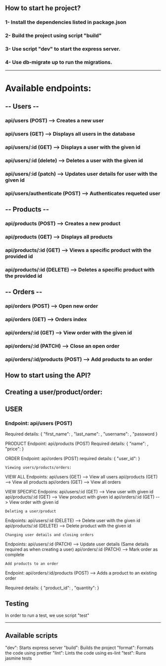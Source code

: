 ## How to start he project?

### 1- Install the dependencies listed in package.json

### 2- Build the project using script "build"

### 3- Use script "dev" to start the express server.

### 4- Use db-migrate up to run the migrations.

---

# Available endpoints:

## -- Users --

### api/users (POST) --> Creates a new user

### api/users (GET) --> Displays all users in the database

### api/users/:id (GET) --> Displays a user with the given id

### api/users/:id (delete) --> Deletes a user with the given id

### api/users/:id (patch) --> Updates user details for user with the given id

### api/users/authenticate (POST) --> Authenticates requeted user

## -- Products --

### api/products (POST) --> Creates a new product

### api/products (GET) --> Displays all products

### api/products/:id (GET) --> Views a specific product with the provided id

### api/products/:id (DELETE) --> Deletes a specific product with the provided id

## -- Orders --

### api/orders (POST) --> Open new order

### api/orders (GET) --> Orders index

### api/orders/:id (GET) --> View order with the given id

### api/orders/:id (PATCH) --> Close an open order

### api/orders/:id/products (POST) --> Add products to an order

## How to start using the API?

## Creating a user/product/order:

## USER

### Endpoint: api/users (POST)

Required details:
{
"first_name": ,
"last_name": ,
"username": ,
"password
}

PRODUCT
Endpoint: api/products (POST)
Required details:
{
"name": ,
"price":
}

ORDER
Endpoint: api/orders (POST)
required details:
{
"user_id":
}

```
Viewing users/products/orders:
```

VIEW ALL
Endpoints:
api/users (GET) --> View all users
api/products (GET) --> View all products
api/orders (GET) --> View all orders

VIEW SPECIFIC
Endpoins:
api/users/:id (GET) --> View user with given id
api/products/:id (GET) --> View product with given id
api/orders/:id (GET) --> View order with given id

```
Deleting a user/product
```

Endpoints:
api/users/:id (DELETE) --> Delete user with the given id
api/products/:id (DELETE) --> Delete product with the given id

```
Changing user details and closing orders
```

Endpoints:
api/users/:id (PATCH) --> Update user details (Same details required as when creating a user)
api/orders/:id (PATCH) --> Mark order as complete

```
Add products to an order
```

Endpoint:
api/orders/:id/products (POST) --> Adds a product to an existing order

Required details:
{
"product_id": ,
"quantity":
}

## Testing

In order to run a test, we use script "test"

---

## Available scripts

"dev": Starts express server
"build": Builds the project
"format": Formats the code using prettier
"lint": Lints the code using es-lint
"test": Runs jasmine tests
